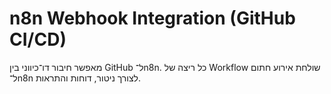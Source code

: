 # n8n Webhook Integration (GitHub CI/CD)
מאפשר חיבור דו־כיווני בין GitHub ל־n8n.
כל ריצה של Workflow שולחת אירוע חתום ל־n8n לצורך ניטור, דוחות והתראות.
